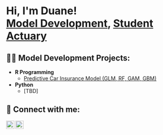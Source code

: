 <h1>Hi, I'm Duane! <br/><a href="https://github.com/theStatMan314">Model Development</a>, <a href="https://www.linkedin.com/in/duane-williams-2600a9142">Student Actuary</a></h1>

<h2>👨‍💻 Model Development Projects:</h2>

- <b>R Programming</b>
  - [Predictive Car Insurance Model (GLM, RF, GAM, GBM)](https://github.com/theStatMan314/Binomial_Car_Insurance_Model)
- <b>Python</b>
  - [TBD]


<h2> 🤳 Connect with me:</h2>

[<img align="left" alt="thestatman314 | Twitter" width="22px" src="https://cdn.jsdelivr.net/npm/simple-icons@v3/icons/twitter.svg" />][twitter]
[<img align="left" alt="thestatman314 | LinkedIn" width="22px" src="https://cdn.jsdelivr.net/npm/simple-icons@v3/icons/linkedin.svg" />][linkedin]


[twitter]: https://x.com/thestatman314
[linkedin]: https://www.linkedin.com/in/duane-williams-2600a9142

<!--
**joshmadakor1/joshmadakor1** is a ✨ _special_ ✨ repository because its `README.md` (this file) appears on your GitHub profile.

Here are some ideas to get you started:

- 🔭 I’m currently working on ...
- 🌱 I’m currently learning ...
- 👯 I’m looking to collaborate on ...
- 🤔 I’m looking for help with ...
- 💬 Ask me about ...
- 📫 How to reach me: ...
- 😄 Pronouns: ...
- ⚡ Fun fact: ...
-->
